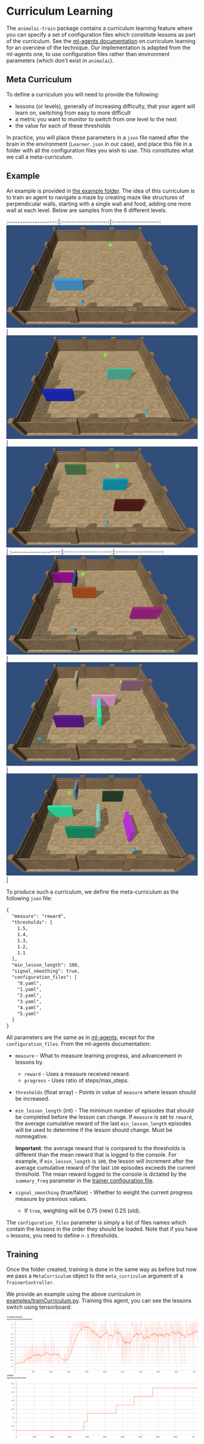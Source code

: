 # Curriculum Learning

The `animalai-train` package contains a curriculum learning feature where you can specify a set of configuration files 
which constitute lessons as part of the curriculum. See the 
[ml-agents documentation](https://github.com/Unity-Technologies/ml-agents/blob/master/docs/Training-Curriculum-Learning.md) 
on curriculum learning for an overview of the technique. Our implementation is adapted from the ml-agents one, to use 
configuration files rather than environment parameters (which don't exist in `animalai`).

## Meta Curriculum

To define a curriculum you will need to provide the following:

- lessons (or levels), generally of increasing difficulty, that your agent will learn on, switching from easy to more difficult 
- a metric you want to monitor to switch from one level to the next
- the value for each of these thresholds

In practice, you will place these parameters in a `json` file named after the brain in the environment (`Learner.json` in 
our case), and place this file in a folder with all the configuration files you wish to use. This constitutes what we call 
a meta-curriculum.

## Example

An example is provided in [the example folder](../examples/configs/curriculum). The idea of this curriculum is to train 
an agent to navigate a maze by creating maze like structures of perpendicular walls, starting with a single wall and food, 
adding one more wall at each level. Below are samples from the 6 different levels.


:--------------------:|:-------------------:|:-------------------:
![](Curriculum/0.png) |![](Curriculum/1.png)|![](Curriculum/2.png)|
:--------------------:|:-------------------:|:-------------------:
![](Curriculum/3.png) |![](Curriculum/4.png)|![](Curriculum/5.png)|

To produce such a curriculum, we define the meta-curriculum as the following `json` file:

```
{
  "measure": "reward",
  "thresholds": [
    1.5,
    1.4,
    1.3,
    1.2,
    1.1
  ],
  "min_lesson_length": 100,
  "signal_smoothing": true,
  "configuration_files": [
    "0.yaml",
    "1.yaml",
    "2.yaml",
    "3.yaml",
    "4.yaml",
    "5.yaml"
  ]
}
```

All parameters are the same as in [ml-agents](https://github.com/Unity-Technologies/ml-agents/blob/master/docs/Training-Curriculum-Learning.md), 
except for the `configuration_files`. From the ml-agents documentation:

* `measure` - What to measure learning progress, and advancement in lessons by.
  * `reward` - Uses a measure received reward.
  * `progress` - Uses ratio of steps/max_steps.
* `thresholds` (float array) - Points in value of `measure` where lesson should
  be increased.
* `min_lesson_length` (int) - The minimum number of episodes that should be
  completed before the lesson can change. If `measure` is set to `reward`, the
  average cumulative reward of the last `min_lesson_length` episodes will be
  used to determine if the lesson should change. Must be nonnegative.

  __Important__: the average reward that is compared to the thresholds is
  different than the mean reward that is logged to the console. For example,
  if `min_lesson_length` is `100`, the lesson will increment after the average
  cumulative reward of the last `100` episodes exceeds the current threshold.
  The mean reward logged to the console is dictated by the `summary_freq`
  parameter in the
  [trainer configuration file](Training-ML-Agents.md#training-config-file).
* `signal_smoothing` (true/false) - Whether to weight the current progress
  measure by previous values.
  * If `true`, weighting will be 0.75 (new) 0.25 (old).
  
 The `configuration_files` parameter is simply a list of files names which contain the lessons in the order they should be loaded.
 Note that if you have `n` lessons, you need to define `n-1` thresholds. 
 

 ## Training
 
 Once the folder created, training is done in the same way as before but now we pass a `MetaCurriculum` object to the 
 `meta_curriculum` argument of a `TrainerController`.
 
 We provide an example using the above curriculum in [examples/trainCurriculum.py](../examples/trainCurriculum.py).
 Training this agent, you can see the lessons switch using tensorboard:
 
 ![](Curriculum/learning.png)
 ![](Curriculum/lessons.png)

